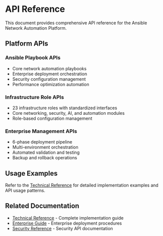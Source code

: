 # API Reference

This document provides comprehensive API reference for the Ansible Network Automation Platform.

## Platform APIs

### Ansible Playbook APIs
- Core network automation playbooks
- Enterprise deployment orchestration
- Security configuration management
- Performance optimization automation

### Infrastructure Role APIs
- 23 infrastructure roles with standardized interfaces
- Core networking, security, AI, and automation modules
- Role-based configuration management

### Enterprise Management APIs
- 6-phase deployment pipeline
- Multi-environment orchestration
- Automated validation and testing
- Backup and rollback operations

## Usage Examples

Refer to the [Technical Reference](../TECHNICAL_REFERENCE.md) for detailed implementation examples and API usage patterns.

## Related Documentation

- [Technical Reference](../TECHNICAL_REFERENCE.md) - Complete implementation guide
- [Enterprise Guide](../enterprise/README.md) - Enterprise deployment procedures
- [Security Reference](../security/README.md) - Security API documentation